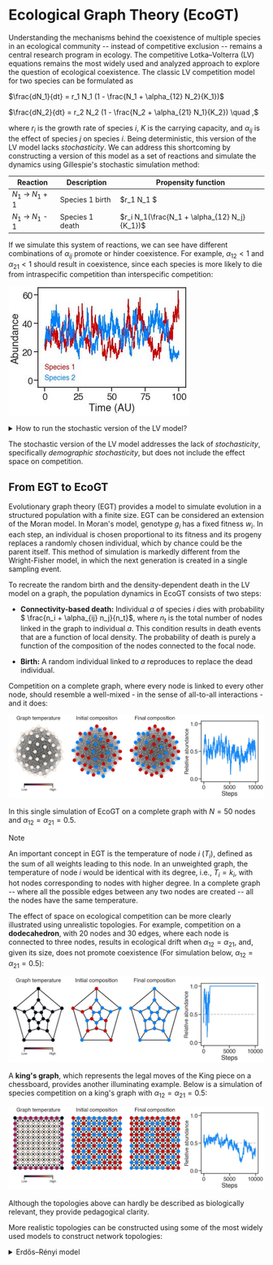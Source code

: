 # Ecological Graph Theory (EcoGT)

Understanding the mechanisms behind the coexistence of multiple species in an ecological community -- instead of
competitive exclusion -- remains a central research program in ecology. The competitive
Lotka–Volterra (LV) equations remains the most widely used and analyzed approach to explore the
question of ecological coexistence. The classic LV competition model for two species can be
formulated as

$\frac{dN_1}{dt} = r_1 N_1 (1 - \frac{N_1 + \alpha_{12} N_2}{K_1})$ 

$\frac{dN_2}{dt} = r_2 N_2 (1 - \frac{N_2 + \alpha_{21} N_1}{K_2}) \quad ,$

where $r_i$ is the growth rate of species $i$, $K$ is the carrying capacity, and $\alpha_{ij}$ is
the effect of species $j$ on species $i$. Being deterministic, this version of the LV model lacks
_stochasticity_. We can address this shortcoming by constructing a version of this model as a set of
reactions and simulate the dynamics using Gillespie's stochastic simulation method:

| Reaction  | Description | Propensity function |
| ------------- | ------------- | ------------- |
| $N_1$ -> $N_1$ + 1 | Species 1 birth  | $r_1 N_1 $  |
| $N_1$ -> $N_1$ - 1  | Species 1 death |$r_i N_1(\frac{N_1 + \alpha_{12} N_j}{K_1})$  |

If we simulate this system of reactions, we can see have different combinations of $\alpha_{ij}$
promote or hinder coexistence. For example, $\alpha_{12} < 1$ and $\alpha_{21} < 1$ should result in
coexistence, since each species is more likely to die from intraspecific competition than
interspecific competition: 

![alt text](./images/SAA_LV.jpeg)

<!-- 
> [!TIP]
> How to run the stochastic version of the LV model?
```ruby
   from stochasticLV import *
   test = SAA(N1_0, N2_0, r1, r2, α12, α21, k)
   test.simulate(time)
   output = pd.DataFrame.from_dict(test.init_cond)
``` -->

<details>

<summary> How to run the stochastic version of the LV model?
</summary>

```ruby
   from stochasticLV import *
   test = SAA(N1_0, N2_0, r1, r2, α12, α21, k)
   test.simulate(time)
   output = pd.DataFrame.from_dict(test.init_cond)
```

</details>


The stochastic version of the LV model addresses the lack of _stochasticity_, specifically
_demographic stochasticity_, but does not include the effect space on competition.

## From EGT to EcoGT

Evolutionary graph theory (EGT) provides a model to
simulate evolution in a structured population with a finite size. EGT can be considered an extension
of the Moran model. In Moran's model, genotype $g_i$ has a fixed fitness $w_i$. In
each step, an individual is chosen proportional to its fitness and its progeny replaces a randomly
chosen individual, which by chance could be the parent itself. This method of simulation is markedly
different from the Wright-Fisher model, in which the next generation is created in a single sampling
event. 

To recreate the random birth and the density-dependent death in the LV model on a graph, the
population dynamics in EcoGT consists of two steps:

- **Connectivity-based death:** Individual $a$ of species $i$ dies with probability $
\frac{n_i + \alpha_{ij} n_j}{n_t}$, where $n_t$ is the total number of nodes linked in the graph to
individual $a$. This condition results in death events that are a function of local
density. The probability of death is purely a function of the composition of the nodes
connected to the focal node.

- **Birth:** A random individual linked to $a$ reproduces to replace the dead individual.

Competition on a complete graph, where every node is linked to every other node, should resemble a
well-mixed - in the sense of all-to-all interactions - and it does:

![alt text](./images/comp_graph.jpeg)

In this single simulation of EcoGT on a complete graph with $N=50$ nodes and $\alpha_{12} =
\alpha_{21} = 0.5$. 

> [!NOTE]
> An important concept in EGT is the temperature of node $i$ ($T_i$), defined as the sum of all weights leading to
this node. In an unweighted graph, the temperature  of node $i$ would be identical with its degree,
i.e., $T_i = k_i$, with hot nodes corresponding to nodes with higher degree. In a complete graph --
where all the possible edges between any two nodes are created -- all the nodes have the same
temperature.

The effect of space on ecological competition can be more clearly illustrated using unrealistic
topologies. For example, competition on a **dodecahedron**, with 20 nodes and 30 edges, where each node
is connected to three nodes, results in ecological drift when $\alpha_{12} =
\alpha_{21}$, and, given its size, does not promote coexistence (For simulation below, $\alpha_{12} =
\alpha_{21} = 0.5$):

![alt text](./images/dodec.jpeg)

A **king's graph**, which represents the legal moves of the King piece on a
chessboard, provides another illuminating example. Below is a simulation of species competition on a
king's graph with $\alpha_{12} =
\alpha_{21} = 0.5$:

![alt text](./images/kings_graph.jpeg)

Although the topologies above can hardly be described as biologically relevant, they
provide pedagogical clarity. 

More realistic topologies can be constructed using some of the most
widely used models to construct network topologies:

<details>

<summary>Erdős–Rényi model
</summary>

### You can add a header

You can add text within a collapsed section.

You can add an image or a code block, too.

```ruby
   puts "Hello World"
```

</details>